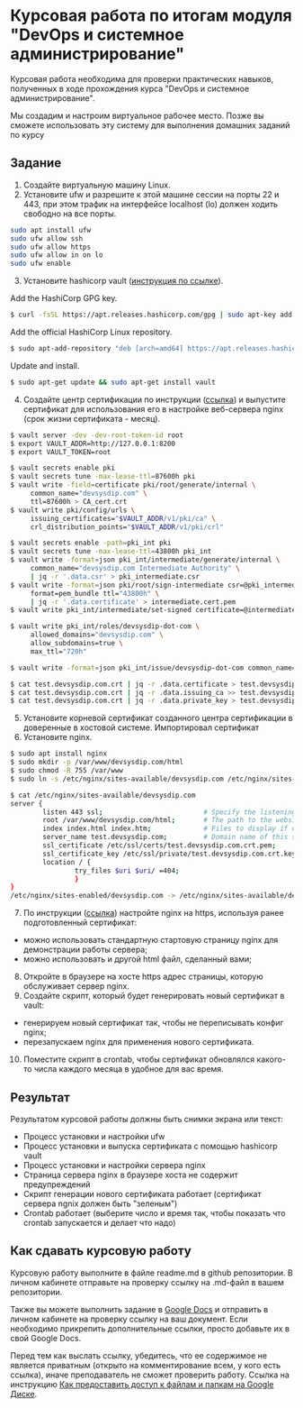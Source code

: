 # Курсовая работа по итогам модуля "DevOps и системное администрирование"

Курсовая работа необходима для проверки практических навыков, полученных в ходе прохождения курса "DevOps и системное администрирование".

Мы создадим и настроим виртуальное рабочее место. Позже вы сможете использовать эту систему для выполнения домашних заданий по курсу

## Задание

1. Создайте виртуальную машину Linux.
2. Установите ufw и разрешите к этой машине сессии на порты 22 и 443, при этом трафик на интерфейсе localhost (lo) должен ходить свободно на все порты.
```bash
sudo apt install ufw
sudo ufw allow ssh
sudo ufw allow https
sudo ufw allow in on lo
sudo ufw enable
```
3. Установите hashicorp vault ([инструкция по ссылке](https://learn.hashicorp.com/tutorials/vault/getting-started-install?in=vault/getting-started#install-vault)).

Add the HashiCorp GPG key.
```bash
$ curl -fsSL https://apt.releases.hashicorp.com/gpg | sudo apt-key add -
```
Add the official HashiCorp Linux repository.
```bash
$ sudo apt-add-repository "deb [arch=amd64] https://apt.releases.hashicorp.com $(lsb_release -cs) main"
```
Update and install.
```bash
$ sudo apt-get update && sudo apt-get install vault
```
4. Cоздайте центр сертификации по инструкции ([ссылка](https://learn.hashicorp.com/tutorials/vault/pki-engine?in=vault/secrets-management)) и выпустите сертификат для использования его в настройке веб-сервера nginx (срок жизни сертификата - месяц).
```bash
$ vault server -dev -dev-root-token-id root
$ export VAULT_ADDR=http://127.0.0.1:8200
$ export VAULT_TOKEN=root

$ vault secrets enable pki
$ vault secrets tune -max-lease-ttl=87600h pki
$ vault write -field=certificate pki/root/generate/internal \
     common_name="devsysdip.com" \
     ttl=87600h > CA_cert.crt
$ vault write pki/config/urls \
     issuing_certificates="$VAULT_ADDR/v1/pki/ca" \
     crl_distribution_points="$VAULT_ADDR/v1/pki/crl"

$ vault secrets enable -path=pki_int pki
$ vault secrets tune -max-lease-ttl=43800h pki_int
$ vault write -format=json pki_int/intermediate/generate/internal \
     common_name="devsysdip.com Intermediate Authority" \
     | jq -r '.data.csr' > pki_intermediate.csr
$ vault write -format=json pki/root/sign-intermediate csr=@pki_intermediate.csr \
     format=pem_bundle ttl="43800h" \
     | jq -r '.data.certificate' > intermediate.cert.pem
$ vault write pki_int/intermediate/set-signed certificate=@intermediate.cert.pem

$ vault write pki_int/roles/devsysdip-dot-com \
     allowed_domains="devsysdip.com" \
     allow_subdomains=true \
     max_ttl="720h"

$ vault write -format=json pki_int/issue/devsysdip-dot-com common_name="test.devsysdip.com" ttl="720h" > test.devsysdip.com.crt

$ cat test.devsysdip.com.crt | jq -r .data.certificate > test.devsysdip.com.crt.pem
$ cat test.devsysdip.com.crt | jq -r .data.issuing_ca >> test.devsysdip.com.crt.pem
$ cat test.devsysdip.com.crt | jq -r .data.private_key > test.devsysdip.com.crt.key


```
5. Установите корневой сертификат созданного центра сертификации в доверенные в хостовой системе.
Импортировал сертификат
6. Установите nginx.
```bash
$ sudo apt install nginx
$ sudo mkdir -p /var/www/devsysdip.com/html
$ sudo chmod -R 755 /var/www
$ sudo ln -s /etc/nginx/sites-available/devsysdip.com /etc/nginx/sites-enabled/

$ cat /etc/nginx/sites-available/devsysdip.com
server {
        listen 443 ssl;                         # Specify the listening port
        root /var/www/devsysdip.com/html;       # The path to the website files
        index index.html index.htm;             # Files to display if only the domain name is specified in the address
        server_name test.devsysdip.com;         # Domain name of this site
        ssl_certificate /etc/ssl/certs/test.devsysdip.com.crt.pem;
        ssl_certificate_key /etc/ssl/private/test.devsysdip.com.crt.key;
        location / {
                try_files $uri $uri/ =404;
                }
}
/etc/nginx/sites-enabled/devsysdip.com -> /etc/nginx/sites-available/devsysdip.com
```
7. По инструкции ([ссылка](https://nginx.org/en/docs/http/configuring_https_servers.html)) настройте nginx на https, используя ранее подготовленный сертификат:
  - можно использовать стандартную стартовую страницу nginx для демонстрации работы сервера;
  - можно использовать и другой html файл, сделанный вами;
8. Откройте в браузере на хосте https адрес страницы, которую обслуживает сервер nginx.
9. Создайте скрипт, который будет генерировать новый сертификат в vault:
  - генерируем новый сертификат так, чтобы не переписывать конфиг nginx;
  - перезапускаем nginx для применения нового сертификата.
10. Поместите скрипт в crontab, чтобы сертификат обновлялся какого-то числа каждого месяца в удобное для вас время.

## Результат

Результатом курсовой работы должны быть снимки экрана или текст:

- Процесс установки и настройки ufw
- Процесс установки и выпуска сертификата с помощью hashicorp vault
- Процесс установки и настройки сервера nginx
- Страница сервера nginx в браузере хоста не содержит предупреждений 
- Скрипт генерации нового сертификата работает (сертификат сервера ngnix должен быть "зеленым")
- Crontab работает (выберите число и время так, чтобы показать что crontab запускается и делает что надо)

## Как сдавать курсовую работу

Курсовую работу выполните в файле readme.md в github репозитории. В личном кабинете отправьте на проверку ссылку на .md-файл в вашем репозитории.

Также вы можете выполнить задание в [Google Docs](https://docs.google.com/document/u/0/?tgif=d) и отправить в личном кабинете на проверку ссылку на ваш документ.
Если необходимо прикрепить дополнительные ссылки, просто добавьте их в свой Google Docs.

Перед тем как выслать ссылку, убедитесь, что ее содержимое не является приватным (открыто на комментирование всем, у кого есть ссылка), иначе преподаватель не сможет проверить работу. 
Ссылка на инструкцию [Как предоставить доступ к файлам и папкам на Google Диске](https://support.google.com/docs/answer/2494822?hl=ru&co=GENIE.Platform%3DDesktop).
